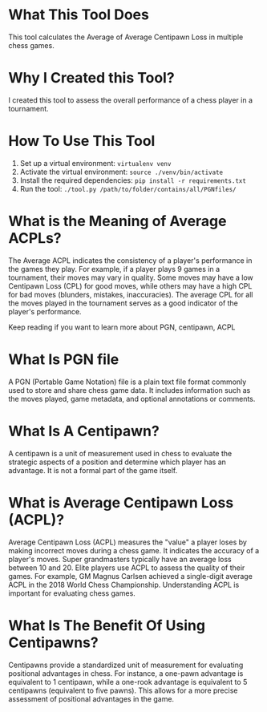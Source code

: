 # What This Tool Does 

This tool calculates the Average of Average Centipawn Loss in multiple chess games.

# Why I Created this Tool?

I created this tool to assess the overall performance of a chess player in a tournament.

# How To Use This Tool

1. Set up a virtual environment: `virtualenv venv`
2. Activate the virtual environment: `source ./venv/bin/activate`
3. Install the required dependencies: `pip install -r requirements.txt`
4. Run the tool: `./tool.py /path/to/folder/contains/all/PGNfiles/`

# What is the Meaning of Average ACPLs?

The Average ACPL indicates the consistency of a player's performance in the games they play. For example, if a player plays 9 games in a tournament, their moves may vary in quality. Some moves may have a low Centipawn Loss (CPL) for good moves, while others may have a high CPL for bad moves (blunders, mistakes, inaccuracies). The average CPL for all the moves played in the tournament serves as a good indicator of the player's performance.

Keep reading if you want to learn more about PGN, centipawn, ACPL

# What Is PGN file

A PGN (Portable Game Notation) file is a plain text file format commonly used to store and share chess game data. It includes information such as the moves played, game metadata, and optional annotations or comments.

# What Is A Centipawn?

A centipawn is a unit of measurement used in chess to evaluate the strategic aspects of a position and determine which player has an advantage. It is not a formal part of the game itself.

# What is Average Centipawn Loss (ACPL)?

Average Centipawn Loss (ACPL) measures the "value" a player loses by making incorrect moves during a chess game. It indicates the accuracy of a player's moves. Super grandmasters typically have an average loss between 10 and 20. Elite players use ACPL to assess the quality of their games. For example, GM Magnus Carlsen achieved a single-digit average ACPL in the 2018 World Chess Championship. Understanding ACPL is important for evaluating chess games.

# What Is The Benefit Of Using Centipawns?

Centipawns provide a standardized unit of measurement for evaluating positional advantages in chess. For instance, a one-pawn advantage is equivalent to 1 centipawn, while a one-rook advantage is equivalent to 5 centipawns (equivalent to five pawns). This allows for a more precise assessment of positional advantages in the game.


